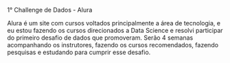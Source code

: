 1° Challenge de Dados - Alura

Alura é um site com cursos voltados principalmente a área de tecnologia, e eu estou fazendo os cursos direcionados a Data Science e resolvi participar do primeiro desafio de dados que promoveram. Serão 4 semanas acompanhando os instrutores, fazendo os cursos recomendados, fazendo pesquisas e estudando para cumprir esse desafio.

